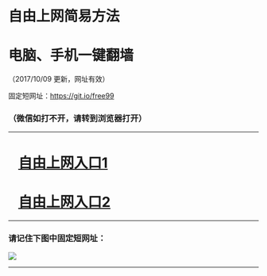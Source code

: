 ﻿# 自由上网简易方法

# 电脑、手机一键翻墙

（2017/10/09 更新，网址有效）

固定短网址：https://git.io/free99

### （微信如打不开，请转到浏览器打开）


***





# &nbsp;&nbsp; <a href="http://ft399223682.fwq-tz-1001.info/fwqtz01.html?t=10090012172 " target="_blank">自由上网入口1</a>
# &nbsp;&nbsp; <a href="http://ft980821821.fwq-tz-1002.info/fwqtz02.html?t=100900110456 " target="_blank">自由上网入口2</a>
***

### 请记住下图中固定短网址：

<img src="https://s3-us-west-2.amazonaws.com/fwq-1001/yjfq-20170905okok.png" /> 


***


